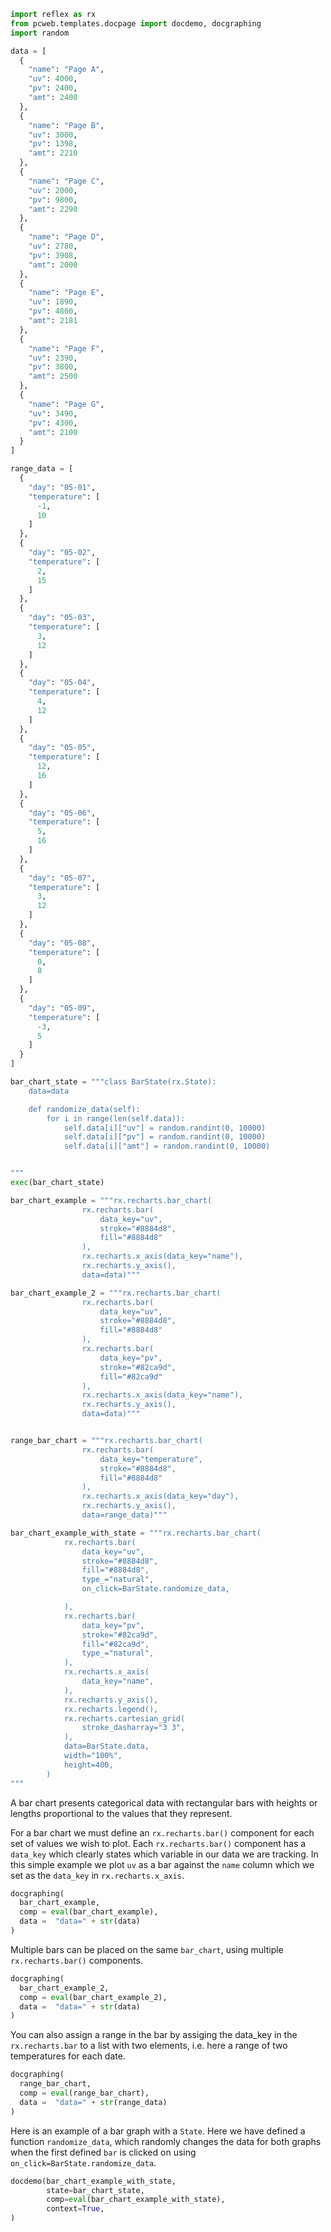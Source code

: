 ```python exec
import reflex as rx
from pcweb.templates.docpage import docdemo, docgraphing
import random

data = [
  {
    "name": "Page A",
    "uv": 4000,
    "pv": 2400,
    "amt": 2400
  },
  {
    "name": "Page B",
    "uv": 3000,
    "pv": 1398,
    "amt": 2210
  },
  {
    "name": "Page C",
    "uv": 2000,
    "pv": 9800,
    "amt": 2290
  },
  {
    "name": "Page D",
    "uv": 2780,
    "pv": 3908,
    "amt": 2000
  },
  {
    "name": "Page E",
    "uv": 1890,
    "pv": 4800,
    "amt": 2181
  },
  {
    "name": "Page F",
    "uv": 2390,
    "pv": 3800,
    "amt": 2500
  },
  {
    "name": "Page G",
    "uv": 3490,
    "pv": 4300,
    "amt": 2100
  }
]

range_data = [
  {
    "day": "05-01",
    "temperature": [
      -1,
      10
    ]
  },
  {
    "day": "05-02",
    "temperature": [
      2,
      15
    ]
  },
  {
    "day": "05-03",
    "temperature": [
      3,
      12
    ]
  },
  {
    "day": "05-04",
    "temperature": [
      4,
      12
    ]
  },
  {
    "day": "05-05",
    "temperature": [
      12,
      16
    ]
  },
  {
    "day": "05-06",
    "temperature": [
      5,
      16
    ]
  },
  {
    "day": "05-07",
    "temperature": [
      3,
      12
    ]
  },
  {
    "day": "05-08",
    "temperature": [
      0,
      8
    ]
  },
  {
    "day": "05-09",
    "temperature": [
      -3,
      5
    ]
  }
]

bar_chart_state = """class BarState(rx.State):
    data=data

    def randomize_data(self):
        for i in range(len(self.data)):
            self.data[i]["uv"] = random.randint(0, 10000)
            self.data[i]["pv"] = random.randint(0, 10000)
            self.data[i]["amt"] = random.randint(0, 10000)


"""
exec(bar_chart_state)

bar_chart_example = """rx.recharts.bar_chart(
                rx.recharts.bar(
                    data_key="uv",
                    stroke="#8884d8",
                    fill="#8884d8"
                ), 
                rx.recharts.x_axis(data_key="name"), 
                rx.recharts.y_axis(),
                data=data)"""

bar_chart_example_2 = """rx.recharts.bar_chart(
                rx.recharts.bar(
                    data_key="uv",
                    stroke="#8884d8",
                    fill="#8884d8"
                ), 
                rx.recharts.bar(
                    data_key="pv",
                    stroke="#82ca9d",
                    fill="#82ca9d"
                ), 
                rx.recharts.x_axis(data_key="name"), 
                rx.recharts.y_axis(),
                data=data)"""


range_bar_chart = """rx.recharts.bar_chart(
                rx.recharts.bar(
                    data_key="temperature",
                    stroke="#8884d8",
                    fill="#8884d8"
                ), 
                rx.recharts.x_axis(data_key="day"), 
                rx.recharts.y_axis(),
                data=range_data)"""

bar_chart_example_with_state = """rx.recharts.bar_chart(
            rx.recharts.bar(
                data_key="uv",
                stroke="#8884d8",
                fill="#8884d8",
                type_="natural",
                on_click=BarState.randomize_data,

            ),
            rx.recharts.bar(
                data_key="pv",
                stroke="#82ca9d", 
                fill="#82ca9d",
                type_="natural",
            ),
            rx.recharts.x_axis(
                data_key="name",
            ),
            rx.recharts.y_axis(), 
            rx.recharts.legend(),
            rx.recharts.cartesian_grid(
                stroke_dasharray="3 3",
            ),
            data=BarState.data,
            width="100%",
            height=400,
        ) 
"""
```


A bar chart presents categorical data with rectangular bars with heights or lengths proportional to the values that they represent.

For a bar chart we must define an `rx.recharts.bar()` component for each set of values we wish to plot. Each `rx.recharts.bar()` component has a `data_key` which clearly states which variable in our data we are tracking. In this simple example we plot `uv` as a bar against the `name` column which we set as the `data_key` in `rx.recharts.x_axis`.


```python eval
docgraphing(
  bar_chart_example, 
  comp = eval(bar_chart_example),
  data =  "data=" + str(data)
)
```

Multiple bars can be placed on the same `bar_chart`, using multiple `rx.recharts.bar()` components.

```python eval
docgraphing(
  bar_chart_example_2, 
  comp = eval(bar_chart_example_2),
  data =  "data=" + str(data)
)
```

You can also assign a range in the bar by assiging the data_key in the `rx.recharts.bar` to a list with two elements, i.e. here a range of two temperatures for each date.

```python eval
docgraphing(
  range_bar_chart, 
  comp = eval(range_bar_chart),
  data =  "data=" + str(range_data)
)
```

Here is an example of a bar graph with a `State`. Here we have defined a function `randomize_data`, which randomly changes the data for both graphs when the first defined `bar` is clicked on using `on_click=BarState.randomize_data`.

```python eval
docdemo(bar_chart_example_with_state,
        state=bar_chart_state,
        comp=eval(bar_chart_example_with_state),
        context=True,
)
```